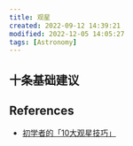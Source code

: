 ```yaml
---
title: 观星
created: 2022-09-12 14:39:21
modified: 2022-12-05 14:05:27
tags: [Astronomy]
---
```


## 十条基础建议

## References

- [初学者的「10大观星技巧」](https://mp.weixin.qq.com/s/I3FVsCSIMqlrQIZMcpC_1A)
